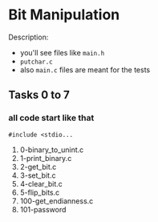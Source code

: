 # Bit Manipulation


Description:

- you'll see files like `main.h`
- `putchar.c`
- also `main.c` files are meant for the tests

## Tasks 0 to 7

### all code start like that

```#include <stdio...```

1. 0-binary_to_unint.c
2. 1-print_binary.c
3. 2-get_bit.c
4. 3-set_bit.c
5. 4-clear_bit.c
6. 5-flip_bits.c
7. 100-get_endianness.c
8. 101-password
